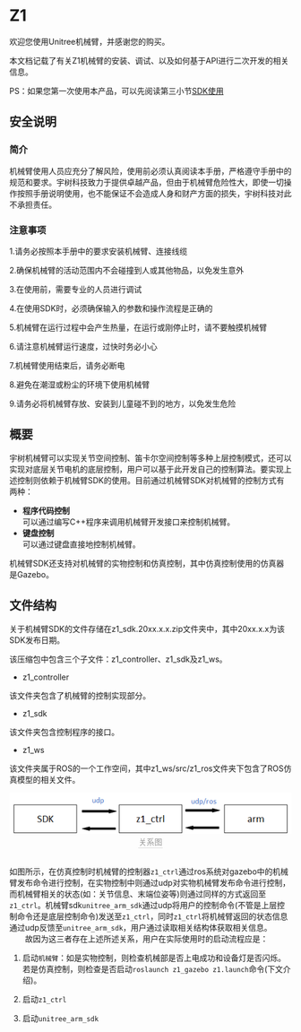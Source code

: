 # Z1

欢迎您使用Unitree机械臂，并感谢您的购买。

本文档记载了有关Z1机械臂的安装、调试、以及如何基于API进行二次开发的相关信息。

PS：如果您第一次使用本产品，可以先阅读第三小节[SDK使用](3-sdk/)

<!-- **SDK下载链接**:

含Unitree手爪：<a href="downloads/z1_sdk.2022.8.11.zip" download>z1_sdk.2022.8.11</a>

无Unitree手爪：<a href="downloads/z1_sdk.2022.8.12.zip" download>z1_sdk.2022.8.12</a>

PS：用户需根据自身使用情况下载相应的SDK。 -->

## 安全说明

### 简介

机械臂使用人员应充分了解风险，使用前必须认真阅读本手册，严格遵守手册中的规范和要求。宇树科技致力于提供卓越产品，但由于机械臂危险性大，即使一切操作按照手册说明使用，也不能保证不会造成人身和财产方面的损失，宇树科技对此不承担责任。

### 注意事项

1.请务必按照本手册中的要求安装机械臂、连接线缆

2.确保机械臂的活动范围内不会碰撞到人或其他物品，以免发生意外

3.在使用前，需要专业的人员进行调试

4.在使用SDK时，必须确保输入的参数和操作流程是正确的

5.机械臂在运行过程中会产生热量，在运行或刚停止时，请不要触摸机械臂

6.请注意机械臂运行速度，过快时务必小心

7.机械臂使用结束后，请务必断电

8.避免在潮湿或粉尘的环境下使用机械臂

9.请务必将机械臂存放、安装到儿童碰不到的地方，以免发生危险

## 概要

宇树机械臂可以实现关节空间控制、笛卡尔空间控制等多种上层控制模式，还可以实现对底层关节电机的底层控制，用户可以基于此开发自己的控制算法。要实现上述控制则依赖于机械臂SDK的使用。目前通过机械臂SDK对机械臂的控制方式有两种：
+ **程序代码控制** \
可以通过编写C++程序来调用机械臂开发接口来控制机械臂。
+ **键盘控制** \
可以通过键盘直接地控制机械臂。

机械臂SDK还支持对机械臂的实物控制和仿真控制，其中仿真控制使用的仿真器是Gazebo。

## 文件结构

关于机械臂SDK的文件存储在z1_sdk.20xx.x.x.zip文件夹中，其中20xx.x.x为该SDK发布日期。

该压缩包中包含三个子文件：z1_controller、z1_sdk及z1_ws。

+ z1_controller

该文件夹包含了机械臂的控制实现部分。

+ z1_sdk

该文件夹包含控制程序的接口。

+ z1_ws

该文件夹属于ROS的一个工作空间，其中z1_ws/src/z1_ros文件夹下包含了ROS仿真模型的相关文件。

<center>
<img src="img/relation.png" style="zoom:100%" alt=" 图片不见了。。。 "/>
<br>
<div style="color:orange; border-bottom: 0.1px solid #d9d9d9;
display: inline-block;
color: #999;
padding: 1px;">关系图</div>
</center>
<br>

如图所示，在仿真控制时机械臂的控制器`z1_ctrl`通过ros系统对gazebo中的机械臂发布命令进行控制，在实物控制中则通过udp对实物机械臂发布命令进行控制，而机械臂相关的状态(如：关节信息、末端位姿等)则通过同样的方式返回至`z1_ctrl`。机械臂sdk`unitree_arm_sdk`通过udp将用户的控制命令(不管是上层控制命令还是底层控制命令)发送至`z1_ctrl`，同时`z1_ctrl`将机械臂返回的状态信息通过udp反馈至`unitree_arm_sdk`，用户通过读取相关结构体获取相关信息。\
&emsp;&emsp;故因为这三者存在上述所述关系，用户在实际使用时的启动流程应是：

1. 启动`机械臂`：如是实物控制，则检查机械部是否上电成功和设备灯是否闪烁。若是仿真控制，则检查是否启动`roslaunch z1_gazebo z1.launch`命令(下文介绍)。

2. 启动`z1_ctrl`

3. 启动`unitree_arm_sdk`
